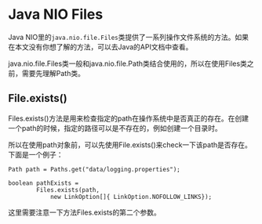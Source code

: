 # Java NIO Files

Java NIO里的`java.nio.file.Files`类提供了一系列操作文件系统的方法。如果在本文没有你想了解的方法，可以去Java的API文档中查看。

java.nio.file.Files类一般和java.nio.file.Path类结合使用的，所以在使用Files类之前，需要先理解Path类。

## File.exists\(\)

Files.exists\(\)方法是用来检查指定的path在操作系统中是否真正的存在。在创建一个path的时候，指定的路径可以是不存在的，例如创建一个目录时。

所以在使用path对象前，可以先使用File.exists\(\)来check一下该path是否存在。下面是一个例子：

```
Path path = Paths.get("data/logging.properties");

boolean pathExists =
        Files.exists(path,
            new LinkOption[]{ LinkOption.NOFOLLOW_LINKS});
```

这里需要注意一下方法Files.exists的第二个参数。

